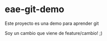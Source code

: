 # eae-git-demo

Este proyecto es una demo para aprender git

Soy un cambio que viene de feature/cambio! ;)

